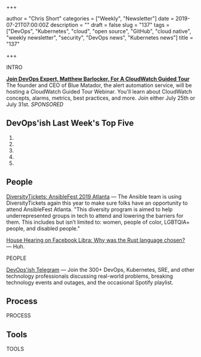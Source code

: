 +++

author = "Chris Short"
categories = ["Weekly", "Newsletter"]
date = 2019-07-21T07:00:00Z
description = ""
draft = false
slug = "137"
tags = ["DevOps", "Kubernetes", "cloud", "open source", "GitHub", "cloud native", "weekly newsletter", "security", "DevOps news", "Kubernetes news"]
title = "137"

+++

INTRO

[**Join DevOps Expert, Matthew Barlocker, For A CloudWatch Guided Tour**](https://www.bluematador.com/cloudwatch-guided-tour?utm_campaign=CloudWatch%20Guided%20Tour%20Webinar&utm_source=devopsish&utm_medium=newsletter)  
The founder and CEO of Blue Matador, the alert automation service, will be hosting a CloudWatch Guided Tour Webinar. You'll learn about CloudWatch concepts, alarms, metrics, best practices, and more. Join either July 25th or July 31st. *SPONSORED*

## DevOps'ish Last Week's Top Five

1. 
1. 
1. 
1. 
1. 

## People

[DiversityTickets: AnsibleFest 2019 Atlanta](https://diversitytickets.org/en/events/488) — The Ansible team is using DiversityTickets again this year to make sure folks have an opportunity to attend AnsibleFest Atlanta. "This diversity program is aimed to help underrepresented groups in tech to attend and lowering the barriers for them. This includes but isn’t limited to: women, people of color, LGBTQIA+ people, and disabled people."

[House Hearing on Facebook Libra: Why was the Rust language chosen?](https://www.c-span.org/video/?c4808083/rust-language-chosen) — Huh.

PEOPLE

[DevOps'ish Telegram](https://t.me/devopsish) — Join the 300+ DevOps, Kubernetes, SRE, and other technology professionals discussing real-world problems, breaking technology events and outages, and the occasional Spotify playlist.

## Process

PROCESS

## Tools

TOOLS
